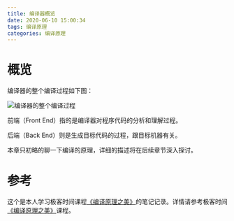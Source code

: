 ```yaml
---
title: 编译器概览
date: 2020-06-10 15:00:34
tags: 编译原理
categories: 编译原理
---
```


# 概览

编译器的整个编译过程如下图：

![编译器的整个编译过程](http://m.qpic.cn/psc?/V12kILEu1zu4my/jmmX4OKaz9ls*nNN2EORpcfPpMBGx1NaYJ1oUgfqfrvIZtLliyHtHSea2YXyvp.kOrjsruqB*mufEpkulzDPbO6aOZCfhKQ7b3ndE80lKe0!/b&bo=gAVaAwAAAAADF.4!&rf=viewer_4)



前端（Front End）指的是编译器对程序代码的分析和理解过程。

后端（Back End）则是生成目标代码的过程，跟目标机器有关。

本章只初略的聊一下编译的原理，详细的描述将在后续章节深入探讨。

# 参考

这个是本人学习极客时间课程[《编译原理之美》](http://gk.link/a/10j0x)的笔记记录。详情请参考极客时间[《编译原理之美》](http://gk.link/a/10j0x)课程。

